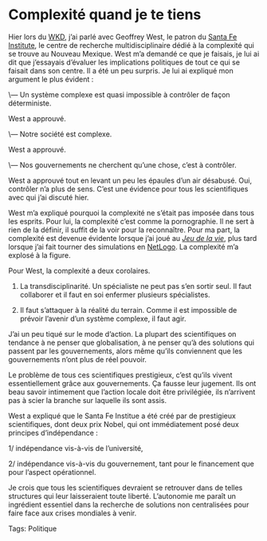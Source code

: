 # Complexité quand je te tiens

Hier lors du [WKD](http://www.wkdialogue.org/), j’ai parlé avec Geoffrey West, le patron du [Santa Fe Institute](http://www.santafe.edu/), le centre de recherche multidisciplinaire dédié à la complexité qui se trouve au Nouveau Mexique. West m’a demandé ce que je faisais, je lui ai dit que j’essayais d’évaluer les implications politiques de tout ce qui se faisait dans son centre. Il a été un peu surpris. Je lui ai expliqué mon argument le plus évident :

\— Un système complexe est quasi impossible à contrôler de façon déterministe.

West a approuvé.

\— Notre société est complexe.

West a approuvé.

\— Nos gouvernements ne cherchent qu’une chose, c’est à contrôler.

West a approuvé tout en levant un peu les épaules d’un air désabusé. Oui, contrôler n’a plus de sens. C’est une évidence pour tous les scientifiques avec qui j’ai discuté hier.

West m’a expliqué pourquoi la complexité ne s’était pas imposée dans tous les esprits. Pour lui, la complexité c’est comme la pornographie. Il ne sert à rien de la définir, il suffit de la voir pour la reconnaître. Pour ma part, la complexité est devenue évidente lorsque j’ai joué au [*Jeu de la vie*](http://users.skynet.be/NightGem/programs/cwlife/), plus tard lorsque j’ai fait tourner des simulations en [NetLogo](http://ccl.northwestern.edu/netlogo/). La complexité m’a explosé à la figure.

Pour West, la complexité a deux corolaires.

1. La transdisciplinarité. Un spécialiste ne peut pas s’en sortir seul. Il faut collaborer et il faut en soi enfermer plusieurs spécialistes.

2. Il faut s’attaquer à la réalité du terrain. Comme il est impossible de prévoir l’avenir d’un système complexe, il faut agir.

J’ai un peu tiqué sur le mode d’action. La plupart des scientifiques on tendance à ne penser que globalisation, à ne penser qu’à des solutions qui passent par les gouvernements, alors même qu’ils conviennent que les gouvernements n’ont plus de réel pouvoir.

Le problème de tous ces scientifiques prestigieux, c’est qu’ils vivent essentiellement grâce aux gouvernements. Ça fausse leur jugement. Ils ont beau savoir intimement que l’action locale doit être privilégiée, ils n’arrivent pas à scier la branche sur laquelle ils sont assis.

West a expliqué que le Santa Fe Institue a été créé par de prestigieux scientifiques, dont deux prix Nobel, qui ont immédiatement posé deux principes d’indépendance :

1/ indépendance vis-à-vis de l’université,

2/ indépendance vis-à-vis du gouvernement, tant pour le financement que pour l’aspect opérationnel.

Je crois que tous les scientifiques devraient se retrouver dans de telles structures qui leur laisseraient toute liberté. L’autonomie me paraît un ingrédient essentiel dans la recherche de solutions non centralisées pour faire face aux crises mondiales à venir.

Tags: Politique